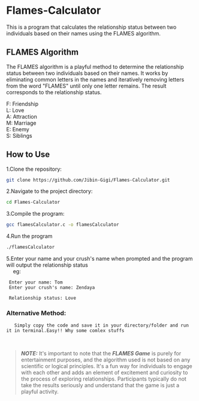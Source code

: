 # Flames-Calculator
This is a program that calculates the relationship status between two individuals based on their names using the FLAMES algorithm.


## FLAMES Algorithm
The FLAMES algorithm is a playful method to determine the relationship status between two individuals based on their names. It works by eliminating common letters in the names and iteratively removing letters from the word "FLAMES" until only one letter remains. The result corresponds to the relationship status.

F: Friendship<br>
L: Love<br>
A: Attraction<br>
M: Marriage<br>
E: Enemy<br>
S: Siblings<br>


## How to Use
1.Clone the repository:
   ```bash
   git clone https://github.com/Jibin-Gigi/Flames-Calculator.git
   ```

2.Navigate to the project directory:
   ```bash
   cd Flames-Calculator
   ```

3.Compile the program:
   ```bash
   gcc flamesCalculator.c -o flamesCalculator
   ```

4.Run the program
   ```bash
   ./flamesCalculator
   ```

5.Enter your name and your crush's name when prompted and the program will output the relationship status<br>
 &emsp; eg:
  ~~~
   Enter your name: Tom
   Enter your crush's name: Zendaya
 
   Relationship status: Love
   ~~~
### Alternative Method:
```
   Simply copy the code and save it in your directory/folder and run it in terminal.Easy!! Why some comlex stuffs
```   

<br>

> **_NOTE:_** 
It's important to note that the <strong>*FLAMES Game*</strong> is purely for entertainment purposes, and the algorithm used is not based on any scientific or logical principles. It's a fun way for individuals to engage with each other and adds an element of excitement and curiosity to the process of exploring relationships. Participants typically do not take the results seriously and understand that the game is just a playful activity.
